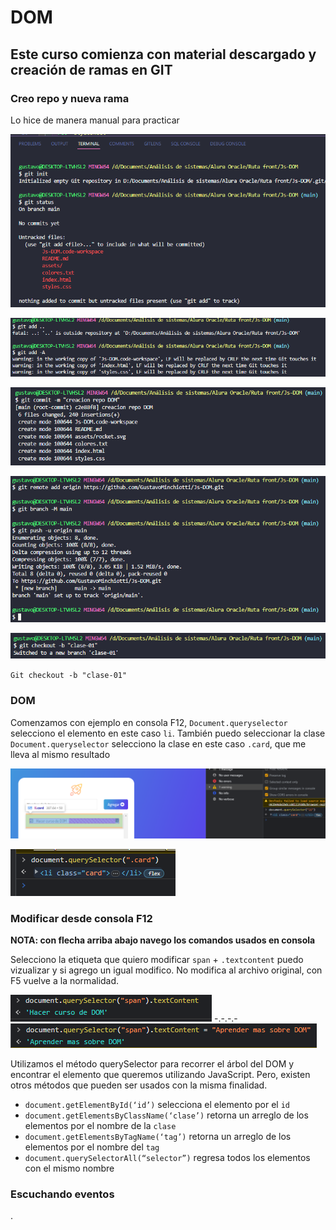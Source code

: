 # DOM

## Este curso comienza con material descargado y creación de ramas en GIT

### Creo repo y nueva rama
 
Lo hice de manera manual para practicar

![img.png](img.png)

![img_1.png](img_1.png)

![img_2.png](img_2.png)

![img_3.png](img_3.png)

![img_4.png](img_4.png)

`Git checkout -b "clase-01"` 

### DOM
 
Comenzamos con ejemplo en consola F12, `Document.queryselector` selecciono el elemento en este caso `li`.
También puedo seleccionar la clase `Document.queryselector` selecciono la clase en este caso `.card`, que me lleva al 
mismo resultado

![img_5.png](img_5.png)

![img_6.png](img_6.png)

### Modificar desde consola F12

**NOTA: con flecha arriba abajo navego los comandos usados en consola**

Selecciono la etiqueta que quiero modificar `span` + `.textcontent` puedo vizualizar y si agrego un igual modifico.
No modifica al archivo original, con F5 vuelve a la normalidad.

![img_7.png](img_7.png) -.-.-.- ![img_8.png](img_8.png)

Utilizamos el método querySelector para recorrer el árbol del DOM y encontrar el elemento que queremos utilizando 
JavaScript. Pero, existen otros métodos que pueden ser usados con la misma finalidad.

* `document.getElementById(‘id’)` selecciona el elemento por el `id`
* `document.getElementsByClassName(‘clase’)` retorna un arreglo de los elementos por el nombre de la `clase`
* `document.getElementsByTagName(‘tag’)` retorna un arreglo de los elementos por el nombre del `tag`
* `document.querySelectorAll(“selector”)` regresa todos los elementos con el mismo nombre

### Escuchando eventos


































.
